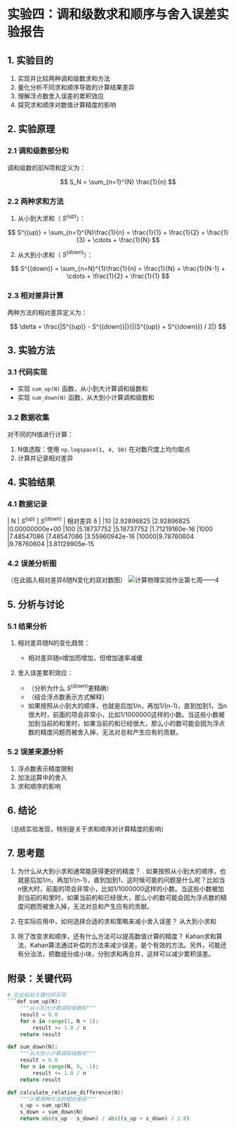 # 实验四：调和级数求和顺序与舍入误差实验报告

## 1. 实验目的
1. 实现并比较两种调和级数求和方法
2. 量化分析不同求和顺序导致的计算结果差异
3. 理解浮点数舍入误差的累积效应
4. 探究求和顺序对数值计算精度的影响

## 2. 实验原理
### 2.1 调和级数部分和
调和级数的前N项和定义为：

$$ S_N = \sum_{n=1}^{N} \frac{1}{n} $$

### 2.2 两种求和方法
1. 从小到大求和（ $S^{(up)}$）：

$$ S^{(up)} = \sum_{n=1}^{N}\frac{1}{n} = \frac{1}{1} + \frac{1}{2} + \frac{1}{3} + \cdots + \frac{1}{N} $$

2. 从大到小求和（ $S^{(down)}$）：

$$ S^{(down)} = \sum_{n=N}^{1}\frac{1}{n} = \frac{1}{N} + \frac{1}{N-1} + \cdots + \frac{1}{2} + \frac{1}{1} $$

### 2.3 相对差异计算
两种方法的相对差异定义为：

$$ \delta = \frac{|S^{(up)} - S^{(down)}|}{|(S^{(up)} + S^{(down)}) / 2|} $$

## 3. 实验方法
### 3.1 代码实现
- 实现 `sum_up(N)` 函数，从小到大计算调和级数和
- 实现 `sum_down(N)` 函数，从大到小计算调和级数和

### 3.2 数据收集
对不同的N值进行计算：
1. N值选取：使用 `np.logspace(1, 4, 50)` 在对数尺度上均匀取点
2. 计算并记录相对差异

## 4. 实验结果
### 4.1 数据记录

| N | $S^{(up)}$ | $S^{(down)}$ | 相对差异 δ |
|10	|2.92896825	|2.92896825	|0.00000000e+00
|100	|5.18737752	|5.18737752	|1.71219160e-16
|1000	|7.48547086	|7.48547086	|3.55960942e-16
|10000|9.78760604	|9.78760604	|3.81129905e-15


### 4.2 误差分析图
（在此插入相对差异δ随N变化的双对数图）
![计算物理实验作业第七周——4](https://github.com/user-attachments/assets/f4d2506b-fdbf-4ab5-b80c-2cc820c2e089)

## 5. 分析与讨论
### 5.1 结果分析
1. 相对差异随N的变化趋势：
   - 相对差异随n增加而增加，但增加速率减缓

2. 舍入误差累积效应：
   - （分析为什么 $S^{(down)}$更精确）
   - （结合浮点数表示方式解释）
   - 如果按照从小到大的顺序，也就是后加1/n，再加1/(n-1)，直到加到1，当n很大时，前面的项会非常小，比如1/1000000这样的小数。当这些小数被加到当前的和里时，如果当前的和已经很大，那么小的数可能会因为浮点数的精度问题而被舍入掉，无法对总和产生应有的贡献。

### 5.2 误差来源分析
1. 浮点数表示精度限制
2. 加法运算中的舍入
3. 求和顺序的影响

## 6. 结论
（总结实验发现，特别是关于求和顺序对计算精度的影响）

## 7. 思考题
1. 为什么从大到小求和通常能获得更好的精度？
. 如果按照从小到大的顺序，也就是后加1/n，再加1/(n-1)，直到加到1，这时候可能的问题是什么呢？比如当n很大时，前面的项会非常小，比如1/1000000这样的小数。当这些小数被加到当前的和里时，如果当前的和已经很大，那么小的数可能会因为浮点数的精度问题而被舍入掉，无法对总和产生应有的贡献。

3. 在实际应用中，如何选择合适的求和策略来减小舍入误差？
   从大到小求和



5. 除了改变求和顺序，还有什么方法可以提高数值计算的精度？
Kahan求和算法，Kahan算法通过补偿的方法来减少误差，是个有效的方法。另外，可能还有分治法，把数组分成小块，分别求和再合并，这样可以减少累积误差。
## 附录：关键代码
```python
# 在此粘贴关键代码实现
```def sum_up(N):
    """从小到大计算调和级数和"""
    result = 0.0
    for n in range(1, N + 1):
        result += 1.0 / n
    return result

def sum_down(N):
    """从大到小计算调和级数和"""
    result = 0.0
    for n in range(N, 0, -1):
        result += 1.0 / n
    return result

def calculate_relative_difference(N):
    """计算两种方法的相对差异"""
    s_up = sum_up(N)
    s_down = sum_down(N)
    return abs(s_up - s_down) / abs((s_up + s_down) / 2.0)
